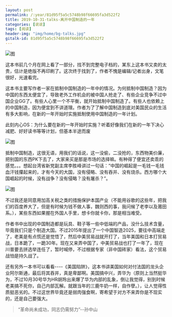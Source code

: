 ```yaml
---
layout: post
permalink: /:year/81d95f5a5c5748b98f66695fa3d522f2
title: 2019-10-31-talks-离开中国制造的一年
categories: [说说]
tags: [阅读]
header-img: "img/home/bg-talks.jpg"
gitalk-id: 81d95f5a5c5748b98f66695fa3d522f2
---
```


![图](http://image.linxingyang.net/image/T-talks/image/2019/books/lkzgzzdyn.jpg)

这本书前几个月在网上看了一部分，找不到完整电子档的，某东上这本书又卖的太贵，估计是绝版不再印刷了。这次终于找到了，作者不愧是编辑/记者出身，文笔很好，光速看完。


这本书主要写作者一家在抵制中国制造的一年中的情况。为何抵制中国制造？因为中国的东西太便宜了，导致老外工作机会的被中国人抢走了、有些企业竞争不过中国企业GG了。有些人心里一个不平衡，就开始抵制中国制造了。有些人也依赖上的中国制造，因为便宜到不讲道理。作者为了了解中国制造到底对美国民众的生活有多大影响，在新的一年开始时实施抵制使用中国制造的一年计划。

此刻内心OS：为什么要在新的一年开始时实施？听着好像我们在新的一年下决心减肥、好好读书等等计划，但基本半途而废

![图](http://image.linxingyang.net/image/T-talks/image/face/face0002.png)

抵制中国制造，这很无语，用我们的话说，这一没偷，二没抢的，东西物美价廉，把别国的东西PK下去了，大家来买是那是市场的选择嘛。有种得了便宜还卖乖的感觉。。。想起台湾省新党副主席李胜峰讲过一句话：“中国的崛起是一毛钱一毛钱血汗钱攥起来的，才有今天的大国，没有侵略、没有吞并、没有烧杀。西方哪个大国崛起的时候，没有战争？没有侵略？没有屠杀？”。

![图](http://image.linxingyang.net/image/T-talks/image/face/face0001.jpeg)

不过我还是同意用加高关税之类的措施保护本国产业（不能用谷歌的这些年，把我们的百度养大了，但是有时候为钱不做人事，魏则西的事，我问候了老李以及莆田系。），某些东西如果握在外国人手里，想卡你就卡你，那是相当难受。


作者书中出现的中国制造都是玩具、鞋子等一些中低端的产品，没什么技术含量，毕竟我们只是个制造大国。不过2015年提出了一个中国智造2025，要往中高端走了，老美是有点慌还是觉悟了，然后中美贸易战就开打了，当年美国和日本打贸易战，日本跪了，一跪30年。现在又来弄中国了，中美贸易战也打了一年了，现在川普要去拼选举连任了，暂时喊停，不过根据专家（非中国砖家）看法，这个贸易战怕是持久战了。


还有另外一本书可以看看----《美国陷阱》，这本书讲美国如何对付法国的龙头企业阿尔斯通，最后将其吞并，真是卑鄙啊。美国搞中兴，弄华为（原则上当然挺华为，不过10月30号华为HR胡玲出来爆了华为内部的乱象，倒让我觉得，别到时候老美搞不死你，自己内部瓦解。就跟当年的三鹿牛奶一样，自作孽。），让人觉得性质挺恶劣的。不过这世界毕竟还是弱肉强食啊，寄希望于对方不来弄你是不现实的，还是自己要强大。

> “革命尚未成功，同志仍需努力”--孙中山

